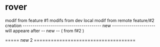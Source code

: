 # rover
modif from feature #1
modifs from dev local
modif from remote
feature/#2 creation
---------------------------------------- new ----------------------
will appeare after -- new -- ( from f#2 )


===== new 2 ====================================
